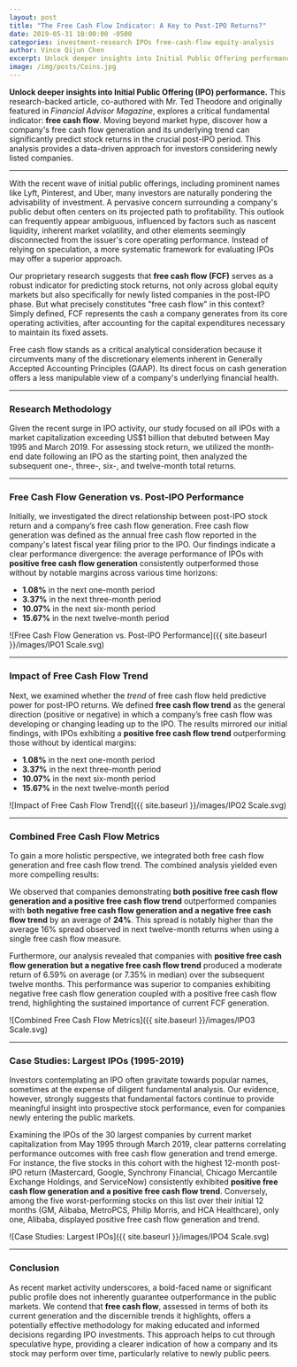 ```yaml
---
layout: post
title: "The Free Cash Flow Indicator: A Key to Post-IPO Returns?"
date: 2019-05-31 10:00:00 -0500
categories: investment-research IPOs free-cash-flow equity-analysis
author: Vince Qijun Chen
excerpt: Unlock deeper insights into Initial Public Offering performance through the lens of free cash flow analysis.
image: /img/posts/Coins.jpg
---
```


**Unlock deeper insights into Initial Public Offering (IPO) performance.** This research-backed article, co-authored with Mr. Ted Theodore and originally featured in *Financial Advisor Magazine*, explores a critical fundamental indicator: **free cash flow**. Moving beyond market hype, discover how a company's free cash flow generation and its underlying trend can significantly predict stock returns in the crucial post-IPO period. This analysis provides a data-driven approach for investors considering newly listed companies.

---

With the recent wave of initial public offerings, including prominent names like Lyft, Pinterest, and Uber, many investors are naturally pondering the advisability of investment. A pervasive concern surrounding a company's public debut often centers on its projected path to profitability. This outlook can frequently appear ambiguous, influenced by factors such as nascent liquidity, inherent market volatility, and other elements seemingly disconnected from the issuer's core operating performance. Instead of relying on speculation, a more systematic framework for evaluating IPOs may offer a superior approach.

Our proprietary research suggests that **free cash flow (FCF)** serves as a robust indicator for predicting stock returns, not only across global equity markets but also specifically for newly listed companies in the post-IPO phase. But what precisely constitutes "free cash flow" in this context? Simply defined, FCF represents the cash a company generates from its core operating activities, after accounting for the capital expenditures necessary to maintain its fixed assets.

Free cash flow stands as a critical analytical consideration because it circumvents many of the discretionary elements inherent in Generally Accepted Accounting Principles (GAAP). Its direct focus on cash generation offers a less manipulable view of a company's underlying financial health.

---

### Research Methodology

Given the recent surge in IPO activity, our study focused on all IPOs with a market capitalization exceeding US$1 billion that debuted between May 1995 and March 2019. For assessing stock return, we utilized the month-end date following an IPO as the starting point, then analyzed the subsequent one-, three-, six-, and twelve-month total returns.

---

### Free Cash Flow Generation vs. Post-IPO Performance

Initially, we investigated the direct relationship between post-IPO stock return and a company’s free cash flow generation. Free cash flow generation was defined as the annual free cash flow reported in the company's latest fiscal year filing prior to the IPO. Our findings indicate a clear performance divergence: the average performance of IPOs with **positive free cash flow generation** consistently outperformed those without by notable margins across various time horizons:
* **1.08%** in the next one-month period
* **3.37%** in the next three-month period
* **10.07%** in the next six-month period
* **15.67%** in the next twelve-month period

![Free Cash Flow Generation vs. Post-IPO Performance]({{ site.baseurl }}/images/IPO1 Scale.svg)

---

### Impact of Free Cash Flow Trend

Next, we examined whether the *trend* of free cash flow held predictive power for post-IPO returns. We defined **free cash flow trend** as the general direction (positive or negative) in which a company’s free cash flow was developing or changing leading up to the IPO. The results mirrored our initial findings, with IPOs exhibiting a **positive free cash flow trend** outperforming those without by identical margins:
* **1.08%** in the next one-month period
* **3.37%** in the next three-month period
* **10.07%** in the next six-month period
* **15.67%** in the next twelve-month period

![Impact of Free Cash Flow Trend]({{ site.baseurl }}/images/IPO2 Scale.svg)

---

### Combined Free Cash Flow Metrics

To gain a more holistic perspective, we integrated both free cash flow generation and free cash flow trend. The combined analysis yielded even more compelling results:

We observed that companies demonstrating **both positive free cash flow generation and a positive free cash flow trend** outperformed companies with **both negative free cash flow generation and a negative free cash flow trend** by an average of **24%**. This spread is notably higher than the average 16% spread observed in next twelve-month returns when using a single free cash flow measure.

Furthermore, our analysis revealed that companies with **positive free cash flow generation but a negative free cash flow trend** produced a moderate return of 6.59% on average (or 7.35% in median) over the subsequent twelve months. This performance was superior to companies exhibiting negative free cash flow generation coupled with a positive free cash flow trend, highlighting the sustained importance of current FCF generation.

![Combined Free Cash Flow Metrics]({{ site.baseurl }}/images/IPO3 Scale.svg)

---

### Case Studies: Largest IPOs (1995-2019)

Investors contemplating an IPO often gravitate towards popular names, sometimes at the expense of diligent fundamental analysis. Our evidence, however, strongly suggests that fundamental factors continue to provide meaningful insight into prospective stock performance, even for companies newly entering the public markets.

Examining the IPOs of the 30 largest companies by current market capitalization from May 1995 through March 2019, clear patterns correlating performance outcomes with free cash flow generation and trend emerge. For instance, the five stocks in this cohort with the highest 12-month post-IPO return (Mastercard, Google, Synchrony Financial, Chicago Mercantile Exchange Holdings, and ServiceNow) consistently exhibited **positive free cash flow generation and a positive free cash flow trend**. Conversely, among the five worst-performing stocks on this list over their initial 12 months (GM, Alibaba, MetroPCS, Philip Morris, and HCA Healthcare), only one, Alibaba, displayed positive free cash flow generation and trend.

![Case Studies: Largest IPOs]({{ site.baseurl }}/images/IPO4 Scale.svg)

---

### Conclusion

As recent market activity underscores, a bold-faced name or significant public profile does not inherently guarantee outperformance in the public markets. We contend that **free cash flow**, assessed in terms of both its current generation and the discernible trends it highlights, offers a potentially effective methodology for making educated and informed decisions regarding IPO investments. This approach helps to cut through speculative hype, providing a clearer indication of how a company and its stock may perform over time, particularly relative to newly public peers.
